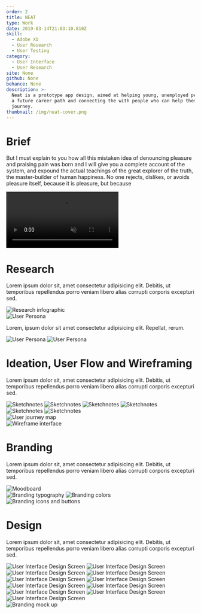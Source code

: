 ```yaml
---
order: 2
title: NEAT
type: Work
date: 2019-03-14T21:03:10.810Z
skill:
  - Adobe XD
  - User Research
  - User Testing
category:
  - User Interface
  - User Research
site: None
github: None
behance: None
description: >-
  Neat is a prototype app design, aimed at helping young, unemployed people find
  a future career path and connecting the with people who can help them on their
  journey.
thumbnail: /img/neat-cover.png
---
```


<div class="work-section brief">
      <h1>Brief</h1>
      <p>But I must explain to you how all this mistaken idea of denouncing pleasure and praising pain was born and I will give you a complete account of the system, and expound the actual teachings of the great explorer of the truth, the master-builder of human happiness. No one rejects, dislikes, or avoids pleasure itself, because it is pleasure, but because</p>
</div>

<div class="work-section">
  <div class="work-image-video">
    <video autoplay loop muted playsinline src="/img/NEAT/rotato.mov"></video>
  </div> 
</div>

<div class="work-section">
    <div class="work-text-container">
      <div class="work-text">
        <h1>Research</h1>
        <p>            Lorem ipsum dolor sit, amet consectetur adipisicing elit. Debitis, ut temporibus repellendus porro veniam libero alias corrupti corporis excepturi sed.
        </p>
      </div>
    </div>
    <div class="work-images">
      <div class="work-image-stack">
        <img data-src="/img/NEAT/research-stats-1.png" alt="Research infographic"/>
      </div>
      <div class="work-image-stack">
        <img data-src="/img/NEAT/user-jake.jpg" alt="User Persona"/>
        <p>Lorem, ipsum dolor sit amet consectetur adipisicing elit. Repellat, rerum.</p>
        <img data-src="/img/NEAT/user-jennifer.jpg" alt="User Persona"/>
        <img data-src="/img/NEAT/user-terry.jpg" alt="User Persona"/>
      </div>
    </div>
  </div>

<div class="work-section">
    <div class="work-text-container">
      <div class="work-text">
        <h1>Ideation, User Flow and Wireframing</h1>
        <p>            Lorem ipsum dolor sit, amet consectetur adipisicing elit. Debitis, ut temporibus repellendus porro veniam libero alias corrupti corporis excepturi sed.
        </p>
      </div>
    </div>
    <div class="work-images">
      <div class="work-image-grid">
        <img data-src="/img/NEAT/sketchnote-1.png" alt="Sketchnotes"/>
        <img data-src="/img/NEAT/sketchnote-2.png" alt="Sketchnotes"/>
        <img data-src="/img/NEAT/sketchnote-3.png" alt="Sketchnotes"/>
        <img data-src="/img/NEAT/sketchnote-4.png" alt="Sketchnotes"/>
        <img data-src="/img/NEAT/sketchnote-5.png" alt="Sketchnotes"/>
        <img data-src="/img/NEAT/sketchnote-6.png" alt="Sketchnotes"/>
      </div>
      <div class="work-image-fullwidth">
        <img data-src="/img/NEAT/user-map.png" alt="User journey map"/>
      </div>
      <div class="work-image-fullwidth">
        <img data-src="/img/NEAT/wireframes-display.png" alt="Wireframe interface"/>
      </div>
    </div>
</div>

<div class="work-section">
    <div class="work-text-container">
      <div class="work-text">
        <h1>Branding</h1>
        <p>            Lorem ipsum dolor sit, amet consectetur adipisicing elit. Debitis, ut temporibus repellendus porro veniam libero alias corrupti corporis excepturi sed.
        </p>
      </div>
    </div>
    <div class="work-images">
      <div class="work-image-fullwidth">
        <img data-src="/img/NEAT/moodboard.jpg" alt="Moodboard"/>
      </div>
      <div class="work-image-grid large-tiles">
        <img data-src="/img/NEAT/branding-1.png" alt="Branding typography"/>
        <img data-src="/img/NEAT/branding-2.png" alt="Branding colors"/>
      </div>
      <div class="work-image-fullwidth">
        <img data-src="/img/NEAT/branding-3.png" alt="Branding icons and buttons"/>
      </div>
    </div>
</div>

<div class="work-section">
  <div class="work-text-container">
    <div class="work-text">
      <h1>Design</h1>
      <p>            Lorem ipsum dolor sit, amet consectetur adipisicing elit. Debitis, ut temporibus repellendus porro veniam libero alias corrupti corporis excepturi sed.
      </p>
    </div>
  </div>
  <div class="work-images">
    <div class="work-image-grid">
      <img data-src="/img/NEAT/ui-screen-1.png" alt="User Interface Design Screen"/>
      <img data-src="/img/NEAT/ui-screen-2.png" alt="User Interface Design Screen"/>
      <img data-src="/img/NEAT/ui-screen-3.png" alt="User Interface Design Screen"/>
      <img data-src="/img/NEAT/ui-screen-4.png" alt="User Interface Design Screen"/>
      <img data-src="/img/NEAT/ui-screen-5.png" alt="User Interface Design Screen"/>
      <img data-src="/img/NEAT/ui-screen-6.png" alt="User Interface Design Screen"/>
      <img data-src="/img/NEAT/ui-screen-7.png" alt="User Interface Design Screen"/>
      <img data-src="/img/NEAT/ui-screen-8.png" alt="User Interface Design Screen"/>
      <img data-src="/img/NEAT/ui-screen-9.png" alt="User Interface Design Screen"/>
      <img data-src="/img/NEAT/ui-screen-10.png" alt="User Interface Design Screen"/>
      <img data-src="/img/NEAT/ui-screen-11.png" alt="User Interface Design Screen"/>
    </div>
  </div>
</div>
<div class="work-section">
  <div class="work-images">
    <div class="work-image-fullwidth">
      <img data-src="/img/NEAT/landing-mock.png" alt="Branding mock up"/>
    </div>
  </div>
</div>
  
